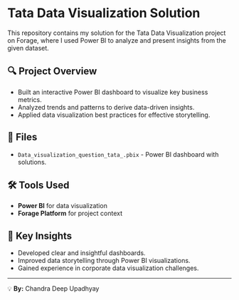
# Tata Data Visualization Solution

This repository contains my solution for the Tata Data Visualization project on Forage, where I used Power BI to analyze and present insights from the given dataset.

## 🔍 Project Overview
- Built an interactive Power BI dashboard to visualize key business metrics.
- Analyzed trends and patterns to derive data-driven insights.
- Applied data visualization best practices for effective storytelling.

## 📂 Files
- `Data_visualization_question_tata_.pbix` - Power BI dashboard with solutions.

## 🛠️ Tools Used
- **Power BI** for data visualization
- **Forage Platform** for project context

## 🚀 Key Insights
- Developed clear and insightful dashboards.
- Improved data storytelling through Power BI visualizations.
- Gained experience in corporate data visualization challenges.

---
💡 **By:** Chandra Deep Upadhyay
